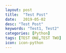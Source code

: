 ```yaml
---
layout: post
title:  "Test Post"
date:   2019-05-02
desc: "Test Post"
keywords: "Test1, Test2"
categories: [Python]
tags: [TEST ONE,TEST TWO]
icon: icon-python
---
```

